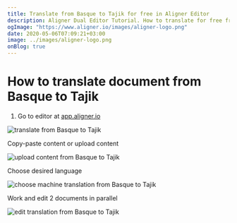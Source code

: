 ```yaml
---
title: Translate from Basque to Tajik for free in Aligner Editor
description: Aligner Dual Editor Tutorial. How to translate for free from Basque to Tajik. Aligner is multilingual document management platform. 
ogImage: "https://www.aligner.io/images/aligner-logo.png"
date: 2020-05-06T07:09:21+03:00
image: ../images/aligner-logo.png
onBlog: true
---
```


# How to translate document from Basque to Tajik

1. Go to editor at [app.aligner.io](https://app.aligner.io "Aligner App web page")

![translate from Basque to Tajik](../aligner-blank-editor.png "translate from Basque to Tajik")

Copy-paste content or upload content

![upload content from Basque to Tajik](../aligner-uploaded-document.png "upload content from Basque to Tajik")

Choose desired language

![choose machine translation from Basque to Tajik](../aligner-language-dropdown.png "choose machine translation from Basque to Tajik")

Work and edit 2 documents in parallel

![edit translation from Basque to Tajik](../aligner-double-sitded-editor.png "edit translation from Basque to Tajik")

